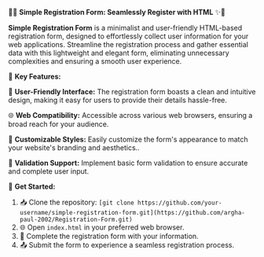 📝✨ **Simple Registration Form: Seamlessly Register with HTML** ✨📝

**Simple Registration Form** is a minimalist and user-friendly HTML-based registration form, designed to effortlessly collect user information for your web applications. Streamline the registration process and gather essential data with this lightweight and elegant form, eliminating unnecessary complexities and ensuring a smooth user experience.

🔑 **Key Features:**

📝 **User-Friendly Interface:** The registration form boasts a clean and intuitive design, making it easy for users to provide their details hassle-free.

🌐 **Web Compatibility:** Accessible across various web browsers, ensuring a broad reach for your audience.

🌈 **Customizable Styles:** Easily customize the form's appearance to match your website's branding and aesthetics..

🎯 **Validation Support:** Implement basic form validation to ensure accurate and complete user input.

🚀 **Get Started:**

1. 📥 Clone the repository: `[git clone https://github.com/your-username/simple-registration-form.git](https://github.com/argha-paul-2002/Registration-Form.git)`
2. 🌐 Open `index.html` in your preferred web browser.
3. 📝 Complete the registration form with your information.
4. 📤 Submit the form to experience a seamless registration process.
